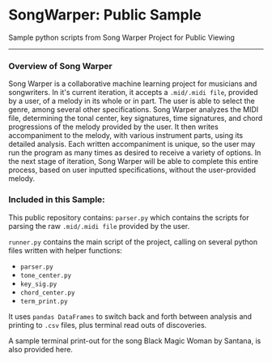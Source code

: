 # SongWarper: Public Sample
Sample python scripts from Song Warper Project for Public Viewing

---
### Overview of Song Warper 
Song Warper is a collaborative machine learning project for musicians and songwriters. In it's current iteration, it accepts a `.mid/.midi file`, provided by a user, of a melody in its whole or in part. The user is able to select the genre, among several other specifications. Song Warper analyzes the MIDI file, determining the tonal center, key signatures, time signatures, and chord progressions of the melody provided by the user. It then writes accompaniment to the melody, with various instrument parts, using its detailed analysis. Each written accompaniment is unique, so the user may run the program as many times as desired to receive a variety of options. In the next stage of iteration, Song Warper will be able to complete this entire process, based on user inputted specifications, without the user-provided melody. 

### Included in this Sample:
This public repository contains: `parser.py` which contains the scripts for parsing the raw `.mid/.midi file` provided by the user.

`runner.py` contains the main script of the project, calling on several python files written with helper functions: 
* `parser.py`
* `tone_center.py`
* `key_sig.py`
* `chord_center.py`
* `term_print.py`

It uses `pandas DataFrames` to switch back and forth between analysis and printing to `.csv` files, plus terminal read outs of discoveries. 

A sample terminal print-out for the song Black Magic Woman by Santana, is also provided here.
